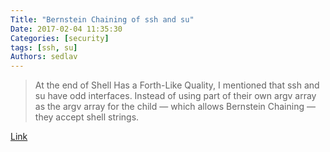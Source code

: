```yaml
---
Title: "Bernstein Chaining of ssh and su"
Date: 2017-02-04 11:35:30
Categories: [security]
tags: [ssh, su]
Authors: sedlav
---
```


> At the end of Shell Has a Forth-Like Quality, I mentioned that ssh and su have odd interfaces. Instead of using part of their own argv array as the argv array for the child — which allows Bernstein Chaining — they accept shell strings.

[Link](http://www.oilshell.org/blog/2017/01/31.html)
